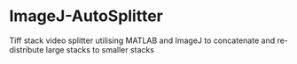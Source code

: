 # ImageJ-AutoSplitter
Tiff stack video splitter utilising MATLAB and ImageJ to concatenate and re-distribute large stacks to smaller stacks
